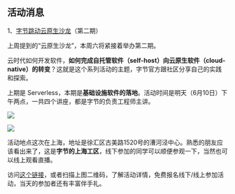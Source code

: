 ## 活动消息

1、[字节跳动云原生沙龙](https://www.bagevent.com/event/sales/zzze3q8v8uvz6ff7fjpwe4wx9jt5rvrj)（第二期）

上周提到的“云原生沙龙”，本周六将紧接着举办第二期。

云时代如何开发软件，**如何完成自托管软件（self-host）向云原生软件（cloud-native）的转变**？这就是这个系列活动的主题，字节官方跟社区分享自己的实践和探索。

上期是 Serverless，本期是**基础设施软件的落地**。活动时间是明天（6月10日）下午两点，一共四个讲座，都是字节的负责工程师主讲。

![](https://cdn.beekka.com/blogimg/asset/202306/bg2023060801.webp)

![](https://cdn.beekka.com/blogimg/asset/202306/bg2023060803.webp)

活动地点这次在上海，地址是徐汇区古美路1520号的漕河泾中心。熟悉的朋友应该看出来了，这是**字节的上海工区**，线下参加的同学可以顺便参观一下，当然也可以线上观看直播。

访问[这个链接](https://www.bagevent.com/event/sales/zzze3q8v8uvz6ff7fjpwe4wx9jt5rvrj)，或者扫描上图二维码，了解活动详情，免费报名线下/线上参加活动，当天的参加者还有丰富伴手礼。
